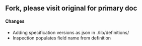 ## Fork, please visit original for primary doc

#### Changes
- Adding specification versions as json in ./lib/definitions/
- Inspection populates field name from definition